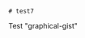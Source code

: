                                                                                                                 # test7
Test "graphical-gist"